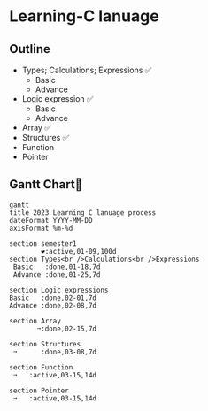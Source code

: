 # Learning-C lanuage
## Outline

- Types; Calculations; Expressions ✅
  - Basic
  - Advance
- Logic expression ✅
  - Basic
  - Advance 
- Array ✅
- Structures ✅
- Function
- Pointer


## Gantt Chart🌰
```mermaid
gantt
title 2023 Learning C lanuage process 
dateFormat YYYY-MM-DD
axisFormat %m-%d

section semester1
        ❤️:active,01-09,100d
section Types<br />Calculations<br />Expressions
 Basic   :done,01-18,7d
 Advance :done,01-25,7d

section Logic expressions
Basic   :done,02-01,7d
Advance :done,02-08,7d

section Array
       ➙:done,02-15,7d

section Structures
 ➙      :done,03-08,7d

section Function
 ➙   :active,03-15,14d

section Pointer
 ➙   :active,03-15,14d
```

